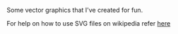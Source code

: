 Some vector graphics that I've created for fun.

For help on how to use SVG files on wikipedia refer [here](https://commons.wikimedia.org/wiki/Help:SVG)
